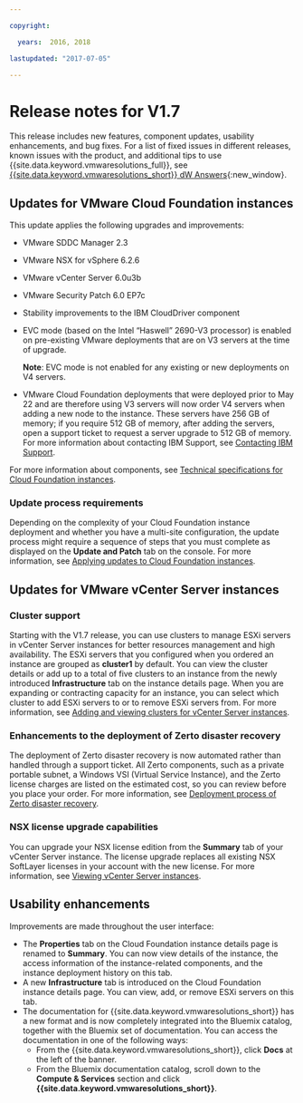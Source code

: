 ```yaml
---

copyright:

  years:  2016, 2018

lastupdated: "2017-07-05"

---
```


# Release notes for V1.7

This release includes new features, component updates, usability enhancements, and bug fixes. For a list of fixed issues in different releases, known issues with the product, and additional tips to use {{site.data.keyword.vmwaresolutions_full}}, see [{{site.data.keyword.vmwaresolutions_short}} dW Answers](https://developer.ibm.com/answers/topics/cloudvmw/){:new_window}.

## Updates for VMware Cloud Foundation instances

This update applies the following upgrades and improvements:
* VMware SDDC Manager 2.3
* VMware NSX for vSphere 6.2.6
* VMware vCenter Server 6.0u3b
* VMware Security Patch 6.0 EP7c
* Stability improvements to the IBM CloudDriver component
* EVC mode (based on the Intel “Haswell” 2690-V3 processor) is enabled on pre-existing VMware deployments that are on V3 servers at the time of upgrade.

  **Note**: EVC mode is not enabled for any existing or new deployments on V4 servers.

* VMware Cloud Foundation deployments that were deployed prior to May 22 and are therefore using V3 servers will now order V4 servers when adding a new node to the instance. These servers have 256 GB of memory; if you require 512 GB of memory, after adding the servers, open a support ticket to request a server upgrade to 512 GB of memory. For more  information about contacting IBM Support, see [Contacting IBM Support](trbl_support.html).

For more information about components, see [Technical specifications for Cloud Foundation instances](../sddc/sd_cloudfoundationoverview.html#technical-specifications-for-cloud-foundation-instances).

### Update process requirements

Depending on the complexity of your Cloud Foundation instance deployment and whether you have a multi-site configuration, the update process might require a sequence of steps that you must complete as displayed on the **Update and Patch** tab on the console. For more information, see [Applying updates to Cloud Foundation instances](../sddc/sd_applyingupdates.html#applying-updates-to-cloud-foundation-instances).

## Updates for VMware vCenter Server instances

### Cluster support

Starting with the V1.7 release, you can use clusters to manage ESXi servers in vCenter Server instances for better resources management and high availability. The ESXi servers that you configured when you ordered an instance are grouped as **cluster1** by default. You can view the cluster details or add up to a total of five clusters to an instance from the newly introduced **Infrastructure** tab on the instance details page. When you are expanding or contracting capacity for an instance, you can select which cluster to add ESXi servers to or to remove ESXi servers from. For more information, see [Adding and viewing clusters for vCenter Server instances](../vcenter/vc_addingviewingclusters.html).

### Enhancements to the deployment of Zerto disaster recovery

The deployment of Zerto disaster recovery is now automated rather than handled through a support ticket. All Zerto components, such as a private portable subnet, a Windows VSI (Virtual Service Instance), and the Zerto license charges are listed on the estimated cost, so you can review before you place your order. For more information, see [Deployment process of Zerto disaster recovery](../services/addingzertodr.html).

### NSX license upgrade capabilities

You can upgrade your NSX license edition from the **Summary** tab of your vCenter Server instance. The license upgrade replaces all existing NSX SoftLayer licenses in your account with the new license. For more information, see [Viewing vCenter Server instances](../vcenter/vc_viewinginstances.html).

## Usability enhancements

Improvements are made throughout the user interface:
* The **Properties** tab on the Cloud Foundation instance details page is renamed to **Summary**. You can now view details of the instance, the access information of the instance-related components, and the instance deployment history on this tab.
* A new **Infrastructure** tab is introduced on the Cloud Foundation instance details page. You can view, add, or remove ESXi servers on this tab.
* The documentation for {{site.data.keyword.vmwaresolutions_short}} has a new format and is now completely integrated into the Bluemix catalog, together with the Bluemix set of documentation. You can access the documentation in one of the following ways:
  * From the {{site.data.keyword.vmwaresolutions_short}}, click **Docs** at the left of the banner.
  * From the Bluemix documentation catalog, scroll down to the **Compute & Services** section and click **{{site.data.keyword.vmwaresolutions_short}}**.
